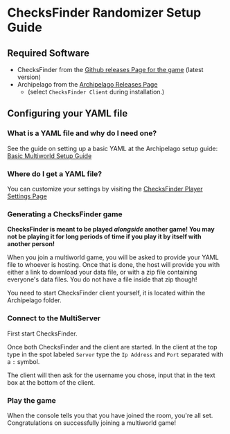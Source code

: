 # ChecksFinder Randomizer Setup Guide

## Required Software

- ChecksFinder from
  the [Github releases Page for the game](https://github.com/jonloveslegos/ChecksFinder/releases) (latest version)
- Archipelago from the [Archipelago Releases Page](https://github.com/ArchipelagoMW/Archipelago/releases)
    - (select `ChecksFinder Client` during installation.)

## Configuring your YAML file

### What is a YAML file and why do I need one?

See the guide on setting up a basic YAML at the Archipelago setup
guide: [Basic Multiworld Setup Guide](/tutorial/archipelago/setup/en)

### Where do I get a YAML file?

You can customize your settings by visiting the [ChecksFinder Player Settings Page](/games/ChecksFinder/player-settings)

### Generating a ChecksFinder game

**ChecksFinder is meant to be played _alongside_ another game! You may not be playing it for long periods of time if 
you play it by itself with another person!**

When you join a multiworld game, you will be asked to provide your YAML file to whoever is hosting. Once that is done,
the host will provide you with either a link to download your data file, or with a zip file containing everyone's data
files. You do not have a file inside that zip though!

You need to start ChecksFinder client yourself, it is located within the Archipelago folder.

### Connect to the MultiServer

First start ChecksFinder.

Once both ChecksFinder and the client are started. In the client at the top type in the spot labeled `Server` type the 
`Ip Address` and `Port` separated with a `:` symbol.

The client will then ask for the username you chose, input that in the text box at the bottom of the client.

### Play the game

When the console tells you that you have joined the room, you're all set. Congratulations on successfully joining a
multiworld game!

